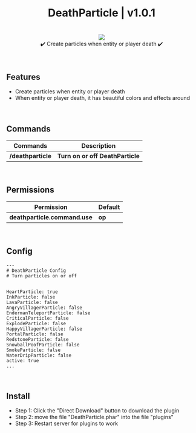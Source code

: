<div align="center">
<h1>DeathParticle | v1.0.1<h1>
</div>
<p align="center">
<a href="https://poggit.pmmp.io/p/DeathParticle"><img src="https://poggit.pmmp.io/shield.state/DeathParticle">
</a>
<br>
✔️ Create particles when entity or player death ✔️
</p>

<br>

## Features
- Create particles when entity or player death
- When entity or player death, it has beautiful colors and effects around

<br>

## Commands
| **Commands** | **Description** |
| --- | --- |
| **/deathparticle** | **Turn on or off DeathParticle** |

<br>

## Permissions
| **Permission** | **Default** |
| --- | --- |
| **deathparticle.command.use** | **op** |
	
<br>

## Config
```
---
# DeathParticle Config
# Turn particles on or off


HeartParticle: true
InkParticle: false
LavaParticle: false
AngryVillagerParticle: false
EndermanTeleportParticle: false
CriticalParticle: false
ExplodeParticle: false
HappyVillagerParticle: false
PortalParticle: false
RedstoneParticle: false
SnowballPoofParticle: false
SmokeParticle: false
WaterDripParticle: false
active: true
...
```

<br>

## Install
- Step 1: Click the "Direct Download" button to download the plugin
- Step 2: move the file "DeathParticle.phar" into the file "plugins"
- Step 3: Restart server for plugins to work

